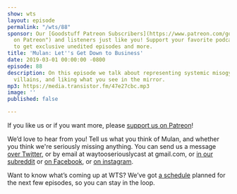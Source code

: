 ```yaml
---
show: wts
layout: episode
permalink: "/wts/88"
sponsor: Our [Goodstuff Patreon Subscribers](https://www.patreon.com/goodstuff "Goodstuff
  on Patreon") and listeners just like you! Support your favorite podcasts directly
  to get exclusive unedited episodes and more.
title: 'Mulan: Let''s Get Down to Business'
date: 2019-03-01 00:00:00 -0800
episode: 88
description: On this episode we talk about representing systemic misogyny, yellow-eyed
  villains, and liking what you see in the mirror.
mp3: https://media.transistor.fm/47e27cbc.mp3
image: ''
published: false

---
```

If you like us or if you want more, please [support us on Patreon](https://www.patreon.com/clockworkscast)!

  
We’d love to hear from you! Tell us what you think of Mulan, and whether you think we're seriously missing anything. You can send us a message [over Twitter](http://www.twitter.com/wtscast), or by email at waytooseriouslycast at gmail.com, or [in our subreddit](https://www.reddit.com/r/Goodstuff_fm/) or [on Facebook](http://www.facebook.com/wtscast), or [on instagram](https://www.instagram.com/waytooseriously/).

Want to know what’s coming up at WTS? We’ve got [a schedule](https://docs.google.com/document/d/1f6fvTgbzQOCUD_potL6mWClmSC3D2cOBgKz36OwSC68) planned for the next few episodes, so you can stay in the loop.
